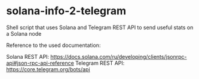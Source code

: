 # solana-info-2-telegram
Shell script that uses Solana and Telegram REST API to send useful stats on a Solana node

Reference to the used documentation:

Solana REST API: https://docs.solana.com/ru/developing/clients/jsonrpc-api#json-rpc-api-reference
Telegram REST API: https://core.telegram.org/bots/api

